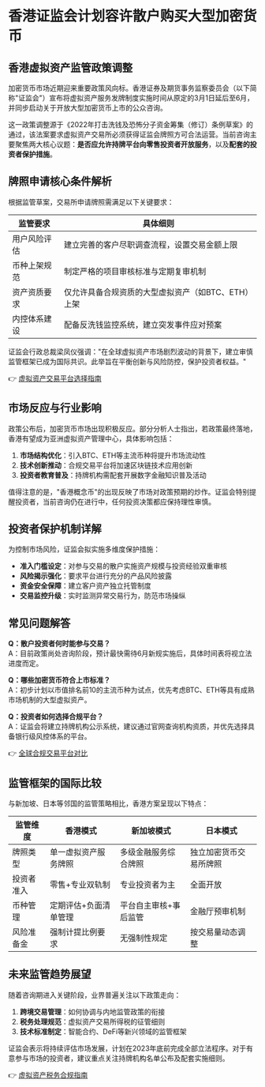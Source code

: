 # 香港证监会计划容许散户购买大型加密货币

## 香港虚拟资产监管政策调整

加密货币市场近期迎来重要政策风向标。香港证券及期货事务监察委员会（以下简称"证监会"）宣布将虚拟资产服务发牌制度实施时间从原定的3月1日延后至6月，并同步启动关于开放大型加密货币上市的公众咨询。

这一政策调整源于《2022年打击洗钱及恐怖分子资金筹集（修订）条例草案》的通过，该法案要求虚拟资产交易所必须获得证监会牌照方可合法运营。当前咨询主要聚焦两大核心议题：**是否应允许持牌平台向零售投资者开放服务**，以及**配套的投资者保护措施**。

## 牌照申请核心条件解析

根据监管草案，交易所申请牌照需满足以下关键要求：

| 监管要求                | 具体细则                                                                 |
|-------------------------|--------------------------------------------------------------------------|
| 用户风险评估            | 建立完善的客户尽职调查流程，设置交易金额上限                            |
| 币种上架规范            | 制定严格的项目审核标准与定期复审机制                                    |
| 资产资质要求            | 仅允许具备合规资质的大型虚拟资产（如BTC、ETH）上架                      |
| 内控体系建设            | 配备反洗钱监控系统，建立突发事件应对预案                                |

证监会行政总裁梁凤仪强调："在全球虚拟资产市场剧烈波动的背景下，建立审慎监管框架已成为国际共识。此举旨在平衡创新与风险防控，保护投资者权益。"

👉 [虚拟资产交易平台选择指南](https://bit.ly/okx_welcome)

## 市场反应与行业影响

政策公布后，加密货币市场出现积极反应。部分分析人士指出，若政策最终落地，香港有望成为亚洲虚拟资产管理中心，具体影响包括：

1. **市场结构优化**：引入BTC、ETH等主流币种将提升市场流动性
2. **技术创新推动**：合规交易平台将加速区块链技术应用创新
3. **投资者教育普及**：持牌机构需配套开展数字金融知识普及活动

值得注意的是，"香港概念币"的出现反映了市场对政策预期的炒作。证监会特别提醒投资者，当前咨询仍在进行中，任何投资决策都应保持理性审慎。

## 投资者保护机制详解

为控制市场风险，证监会拟实施多维度保护措施：

- **准入门槛设定**：对参与交易的散户实施资产规模与投资经验双重审核
- **风险揭示强化**：要求平台进行充分的产品风险披露
- **资金安全保障**：建立客户资产独立托管制度
- **交易监控升级**：实时监测异常交易行为，防范市场操纵

## 常见问题解答

**Q：散户投资者何时能参与交易？**  
A：目前政策尚处咨询阶段，预计最快需待6月新规实施后，具体时间表将视立法进度而定。

**Q：哪些加密货币符合上市标准？**  
A：初步计划以市值排名前10的主流币种为试点，优先考虑BTC、ETH等具有成熟市场机制的大型虚拟资产。

**Q：投资者如何选择合规平台？**  
A：证监会将建立持牌机构公示系统，建议通过官网查询机构资质，并优先选择具备银行级风控体系的平台。

👉 [全球合规交易平台对比](https://bit.ly/okx_welcome)

## 监管框架的国际比较

与新加坡、日本等邻国的监管策略相比，香港方案呈现以下特点：

| 监管维度        | 香港模式                          | 新加坡模式                  | 日本模式                |
|-----------------|-----------------------------------|-----------------------------|-------------------------|
| 牌照类型        | 单一虚拟资产服务牌照              | 多级金融服务综合牌照        | 独立加密货币交易所牌照  |
| 投资者准入      | 零售+专业双轨制                  | 专业投资者为主              | 全面开放                |
| 币种管理        | 定期评估+负面清单管理             | 平台自主审核+事后监管       | 金融厅预审机制          |
| 风险准备金      | 强制计提比例要求                 | 无强制性规定                | 按交易量动态调整        |

## 未来监管趋势展望

随着咨询期进入关键阶段，业界普遍关注以下政策走向：

1. **跨境交易管理**：如何协调与内地监管政策的衔接
2. **税务处理规范**：虚拟资产交易所得税的征管细则
3. **技术标准制定**：智能合约、DeFi等新兴领域的监管框架

证监会表示将持续评估市场发展，计划在2023年底前完成全部立法程序。对于有意参与市场的投资者，建议重点关注持牌机构名单公布及配套实施细则。

👉 [虚拟资产税务合规指南](https://bit.ly/okx_welcome)